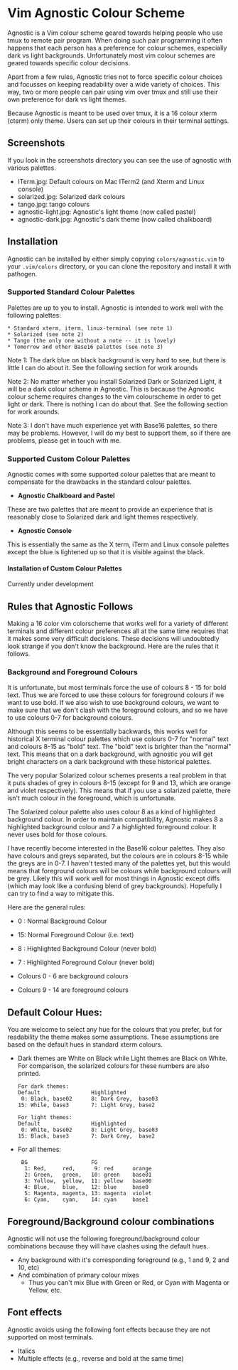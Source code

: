 # Vim Agnostic Colour Scheme

Agnostic is a Vim colour scheme geared towards helping people who
use tmux to remote pair program.  When doing such pair programming
it often happens that each person has a preference for colour
schemes, especially dark vs light backgrounds.  Unfortunately
most vim colour schemes are geared towards specific colour
decisions.

Apart from a few rules, Agnostic tries not to force specific
colour choices and focusses on keeping readability over
a wide variety of choices.  This way, two or more people
can pair using vim over tmux and still use their own
preference for dark vs light themes.

Because Agnostic is meant to be used over tmux, it is a
16 colour xterm (cterm) only theme.  Users can set up their
colours in their terminal settings.

## Screenshots 

If you look in the screenshots directory you can see the use of
agnostic with various palettes.

   * ITerm.jpg: Default colours on Mac ITerm2 (and Xterm and Linux console)
   * solarized.jpg: Solarized dark colours
   * tango.jpg: tango colours
   * agnostic-light.jpg: Agnostic's light theme (now called pastel)
   * agnostic-dark.jpg: Agnostic's dark theme (now called chalkboard)

## Installation

Agnostic can be installed by either simply copying `colors/agnostic.vim`
to your `.vim/colors` directory, or you can clone the repository and
install it with pathogen.

### Supported Standard Colour Palettes

Palettes are up to you to install.  Agnostic is intended to work
well with the following palettes:

    * Standard xterm, iterm, linux-terminal (see note 1)
    * Solarized (see note 2)
    * Tango (the only one without a note -- it is lovely)
    * Tomorrow and other Base16 palettes (see note 3)

Note 1: The dark blue on black background is very hard to see, but there
        is little I can do about it.  See the following section for
        work arounds

Note 2: No matter whether you install Solarized Dark or Solarized Light,
        it will be a dark colour scheme in Agnostic.  This is because
        the Agnostic colour scheme requires changes to the vim colourscheme
        in order to get light or dark.  There is nothing I can do about
        that.  See the following section for work arounds.

Note 3: I don't have much experience yet with Base16 palettes, so there
        may be problems.  However, I will do my best to support them,
        so if there are problems, please get in touch with me.

### Supported Custom Colour Palettes

Agnostic comes with some supported colour palettes that are meant to
compensate for the drawbacks in the standard colour palettes.

* **Agnostic Chalkboard and Pastel**

These are two palettes that are meant to provide an experience that is
reasonably close to Solarized dark and light themes respectively.

* **Agnostic Console**

This is essentially the same as the X term, iTerm and Linux console
palettes except the blue is lightened up so that it is visible against
the black.

#### Installation of Custom Colour Palettes

Currently under development


## Rules that Agnostic Follows

Making a 16 color vim colorscheme that works well for
a variety of different terminals and different colour
preferences all at the same time requires that it makes
some very difficult decisions.  These decisions will
undoubtedly look strange if you don't know the background.
Here are the rules that it follows.

### Background and Foreground Colours
It is unfortunate, but most terminals force the use
of colours 8 - 15 for bold text.  Thus we are forced
to use these colours for foreground colours if we want
to use bold.  If we also wish to use background
colours, we want to make sure that we don't clash
with the foreground colours, and so we have to
use colours 0-7 for background colours.

Although this seems to be essentially backwards, this
works well for historical X terminal colour palettes
which use colours 0-7 for "normal" text and colours
8-15 as "bold" text.  The "bold" text is brighter than
the "normal" text.  This means that on a dark background,
with agnostic you will get bright characters on a
dark background with these historical palettes.

The very popular Solarized colour schemes presents a
real problem in that it puts shades of grey in
colours 8-15 (except for 9 and 13, which are orange
and violet respectively).  This means that if you use
a solarized palette, there isn't much colour in the
foreground, which is unfortunate.

The Solarized colour palette also uses colour 8 as a kind of
highlighted background colour.  In order to maintain
compatibility, Agnostic makes 8 a highlighted background
colour and 7 a highlighted foreground colour.  It never
uses bold for those colours.

I have recently become interested in the Base16 colour palettes.
They also have colours and greys separated, but the colours
are in colours 8-15 while the greys are in 0-7.  I haven't
tested many of the palettes yet, but this would means that
foreground colours will be colours while background colours
will be grey.  Likely this will work well for most things
in Agnostic except diffs (which may look like a confusing
blend of grey backgrounds).  Hopefully I can try to find
a way to mitigate this.

Here are the general rules:

   * 0 :  Normal Background Colour
   * 15:  Normal Foreground Colour (i.e. text)

   * 8 :  Highlighted Background Colour (never bold)
   * 7 :  Highlighted Foreground Colour (never bold)
 
   * Colours 0 - 6  are background colours
   * Colours 9 - 14 are foreground colours


## Default Colour Hues:
You are welcome to select any hue for the colours that
you prefer, but for readability the theme makes
some assumptions.  These assumptions are based on the
default hues in standard xterm colours.

  * Dark themes are White on Black while Light themes are Black on White.
    For comparison, the solarized colours for these numbers are also
    printed.

    ```
    For dark themes:
    Default                Highlighted
     0: Black, base02      8: Dark Grey,  base03
    15: While, base3       7: Light Grey, base2

    For light themes:
    Default                Highlighted
     0: White, base02      8: Light Grey, base03
    15: Black, base3       7: Dark Grey,  base2
    ```

  * For all themes:
    ```
     BG                    FG
      1: Red,     red,      9: red      orange
      2: Green,   green,   10: green    base01
      3: Yellow,  yellow,  11: yellow   base00
      4: Blue,    blue,    12: blue     base0
      5: Magenta, magenta, 13: magenta  violet
      6: Cyan,    cyan,    14: cyan     base1
    ```

## Foreground/Background colour combinations
Agnostic will not use the following foreground/background
colour combinations because they will have clashes
using the default hues.

  * Any background with it's corresponding foreground
    (e.g., 1 and 9, 2 and 10, etc)
  * And combination of primary colour mixes
    - Thus you can't mix Blue with Green or Red,
      or Cyan with Magenta or Yellow, etc.

## Font effects
Agnostic avoids using the following font effects because
they are not supported on most terminals.

  * Italics
  * Multiple effects (e.g., reverse and bold at the same time)

